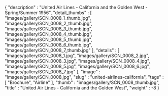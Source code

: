 {
  "description" : "United Air Lines - California and the Golden West - Spring/Summer 1956",
  "detail_thumbs" : [
                       "images/gallery/SCN_0008_1_thumb.jpg",
                       "images/gallery/SCN_0008_2_thumb.jpg",
                       "images/gallery/SCN_0008_3_thumb.jpg",
                       "images/gallery/SCN_0008_4_thumb.jpg",
                       "images/gallery/SCN_0008_5_thumb.jpg",
                       "images/gallery/SCN_0008_6_thumb.jpg",
                       "images/gallery/SCN_0008_7_thumb.jpg"
                     ],
  "details" : [
                 "images/gallery/SCN_0008_1.jpg",
                 "images/gallery/SCN_0008_2.jpg",
                 "images/gallery/SCN_0008_3.jpg",
                 "images/gallery/SCN_0008_4.jpg",
                 "images/gallery/SCN_0008_5.jpg",
                 "images/gallery/SCN_0008_6.jpg",
                 "images/gallery/SCN_0008_7.jpg"
               ],
  "image" : "images/gallery/SCN_0008.jpg",
  "slug" : "united-airlines-california",
  "tags" : [
              "Brochure",
              "Airline"
            ],
  "thumb" : "images/gallery/SCN_0008_thumb.jpg",
  "title" : "United Air Lines - California and the Golden West",
  "weight" : -8
}
